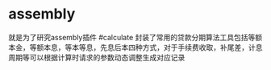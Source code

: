 # assembly
就是为了研究assembly插件
#calculate
封装了常用的贷款分期算法工具包括等额本金，等额本息，等本等息，先息后本四种方式，对于手续费收取，补尾差，计息周期等可以根据计算时请求的参数动态调整生成对应记录
